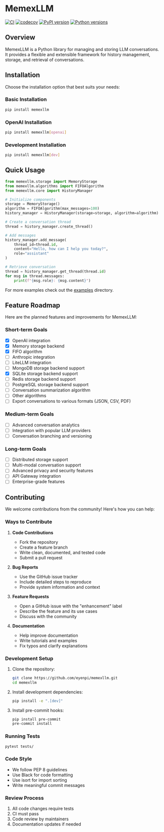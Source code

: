 # MemexLLM

[![CI](https://github.com/eyenpi/memexllm/actions/workflows/ci.yml/badge.svg)](https://github.com/eyenpi/memexllm/actions/workflows/ci.yml)
[![codecov](https://codecov.io/gh/eyenpi/memexllm/branch/main/graph/badge.svg?token=7C386MR8T9)](https://codecov.io/gh/eyenpi/memexllm)
[![PyPI version](https://badge.fury.io/py/memexllm.svg)](https://badge.fury.io/py/memexllm)
[![Python versions](https://img.shields.io/pypi/pyversions/memexllm.svg)](https://pypi.org/project/memexllm/)

## Overview

MemexLLM is a Python library for managing and storing LLM conversations. It provides a flexible and extensible framework for history management, storage, and retrieval of conversations.

## Installation

Choose the installation option that best suits your needs:

### Basic Installation
```bash
pip install memexllm
```

### OpenAI Installation
```bash
pip install memexllm[openai]
```

### Development Installation
```bash
pip install memexllm[dev]
```

## Quick Usage

```python
from memexllm.storage import MemoryStorage
from memexllm.algorithms import FIFOAlgorithm
from memexllm.core import HistoryManager

# Initialize components
storage = MemoryStorage()
algorithm = FIFOAlgorithm(max_messages=100)
history_manager = HistoryManager(storage=storage, algorithm=algorithm)

# Create a conversation thread
thread = history_manager.create_thread()

# Add messages
history_manager.add_message(
    thread_id=thread.id,
    content="Hello, how can I help you today?",
    role="assistant"
)

# Retrieve conversation
thread = history_manager.get_thread(thread.id)
for msg in thread.messages:
    print(f"{msg.role}: {msg.content}")
```


For more examples check out the [examples](examples/) directory.
## Feature Roadmap

Here are the planned features and improvements for MemexLLM:

### Short-term Goals
- [x] OpenAI integration
- [x] Memory storage backend
- [x] FIFO algorithm
- [ ] Anthropic integration
- [ ] LiteLLM integration
- [ ] MongoDB storage backend support
- [x] SQLite storage backend support
- [ ] Redis storage backend support
- [ ] PostgreSQL storage backend support
- [ ] Conversation summarization algorithm
- [ ] Other algorithms
- [ ] Export conversations to various formats (JSON, CSV, PDF)

### Medium-term Goals
- [ ] Advanced conversation analytics
- [ ] Integration with popular LLM providers
- [ ] Conversation branching and versioning

### Long-term Goals
- [ ] Distributed storage support
- [ ] Multi-modal conversation support
- [ ] Advanced privacy and security features
- [ ] API Gateway integration
- [ ] Enterprise-grade features

## Contributing

We welcome contributions from the community! Here's how you can help:

### Ways to Contribute
1. **Code Contributions**
   - Fork the repository
   - Create a feature branch
   - Write clean, documented, and tested code
   - Submit a pull request

2. **Bug Reports**
   - Use the GitHub issue tracker
   - Include detailed steps to reproduce
   - Provide system information and context

3. **Feature Requests**
   - Open a GitHub issue with the "enhancement" label
   - Describe the feature and its use cases
   - Discuss with the community

4. **Documentation**
   - Help improve documentation
   - Write tutorials and examples
   - Fix typos and clarify explanations

### Development Setup

1. Clone the repository:
   ```bash
   git clone https://github.com/eyenpi/memexllm.git
   cd memexllm
   ```

2. Install development dependencies:
   ```bash
   pip install -e ".[dev]"
   ```

3. Install pre-commit hooks:
   ```bash
   pip install pre-commit
   pre-commit install
   ```

### Running Tests

```bash
pytest tests/
```

### Code Style
- We follow PEP 8 guidelines
- Use Black for code formatting
- Use isort for import sorting
- Write meaningful commit messages

### Review Process
1. All code changes require tests
2. CI must pass
3. Code review by maintainers
4. Documentation updates if needed
